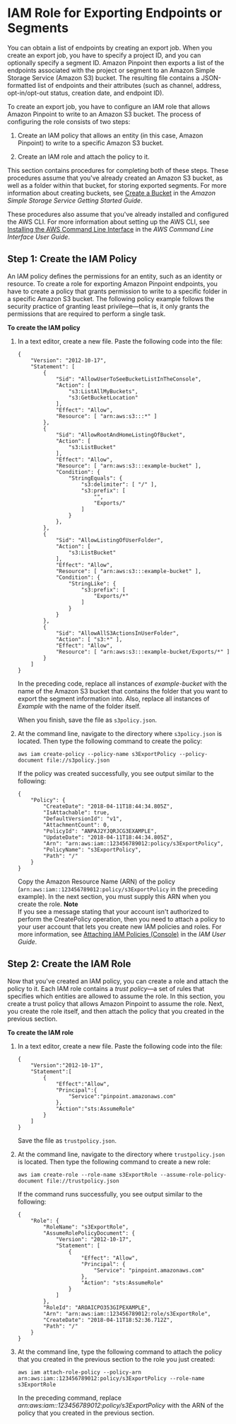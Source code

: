 # IAM Role for Exporting Endpoints or Segments<a name="permissions-export-endpoints"></a>

You can obtain a list of endpoints by creating an export job\. When you create an export job, you have to specify a project ID, and you can optionally specify a segment ID\. Amazon Pinpoint then exports a list of the endpoints associated with the project or segment to an Amazon Simple Storage Service \(Amazon S3\) bucket\. The resulting file contains a JSON\-formatted list of endpoints and their attributes \(such as channel, address, opt\-in/opt\-out status, creation date, and endpoint ID\)\. 

To create an export job, you have to configure an IAM role that allows Amazon Pinpoint to write to an Amazon S3 bucket\. The process of configuring the role consists of two steps:

1. Create an IAM policy that allows an entity \(in this case, Amazon Pinpoint\) to write to a specific Amazon S3 bucket\.

1. Create an IAM role and attach the policy to it\.

This section contains procedures for completing both of these steps\. These procedures assume that you've already created an Amazon S3 bucket, as well as a folder within that bucket, for storing exported segments\. For more information about creating buckets, see [Create a Bucket](http://docs.aws.amazon.com/AmazonS3/latest/gsg/CreatingABucket.html) in the *Amazon Simple Storage Service Getting Started Guide*\. 

These procedures also assume that you've already installed and configured the AWS CLI\. For more information about setting up the AWS CLI, see [Installing the AWS Command Line Interface](http://docs.aws.amazon.com/cli/latest/userguide/installing.html) in the *AWS Command Line Interface User Guide*\.

## Step 1: Create the IAM Policy<a name="permissions-export-endpoints-create-policy"></a>

An IAM policy defines the permissions for an entity, such as an identity or resource\. To create a role for exporting Amazon Pinpoint endpoints, you have to create a policy that grants permission to write to a specific folder in a specific Amazon S3 bucket\. The following policy example follows the security practice of granting least privilege—that is, it only grants the permissions that are required to perform a single task\.

**To create the IAM policy**

1. In a text editor, create a new file\. Paste the following code into the file:

   ```
   {
       "Version": "2012-10-17",
       "Statement": [
           {
               "Sid": "AllowUserToSeeBucketListInTheConsole",
               "Action": [
                   "s3:ListAllMyBuckets",
                   "s3:GetBucketLocation"
               ],
               "Effect": "Allow",
               "Resource": [ "arn:aws:s3:::*" ]
           },
           {
               "Sid": "AllowRootAndHomeListingOfBucket",
               "Action": [
                   "s3:ListBucket"
               ],
               "Effect": "Allow",
               "Resource": [ "arn:aws:s3:::example-bucket" ],
               "Condition": {
                   "StringEquals": {
                       "s3:delimiter": [ "/" ],
                       "s3:prefix": [
                           "",
                           "Exports/"
                       ]
                   }
               },
           },
           {
               "Sid": "AllowListingOfUserFolder",
               "Action": [
                   "s3:ListBucket"
               ],
               "Effect": "Allow",
               "Resource": [ "arn:aws:s3:::example-bucket" ],
               "Condition": {
                   "StringLike": {
                       "s3:prefix": [
                           "Exports/*"
                       ]
                   }
               }    
           },
           {
               "Sid": "AllowAllS3ActionsInUserFolder",
               "Action": [ "s3:*" ],
               "Effect": "Allow",
               "Resource": [ "arn:aws:s3:::example-bucket/Exports/*" ]
           }
       ]
   }
   ```

   In the preceding code, replace all instances of *example\-bucket* with the name of the Amazon S3 bucket that contains the folder that you want to export the segment information into\. Also, replace all instances of *Example* with the name of the folder itself\.

   When you finish, save the file as `s3policy.json`\.

1. At the command line, navigate to the directory where `s3policy.json` is located\. Then type the following command to create the policy:

   ```
   aws iam create-policy --policy-name s3ExportPolicy --policy-document file://s3policy.json
   ```

   If the policy was created successfully, you see output similar to the following:

   ```
   {
       "Policy": {
           "CreateDate": "2018-04-11T18:44:34.805Z",
           "IsAttachable": true,
           "DefaultVersionId": "v1",
           "AttachmentCount": 0,
           "PolicyId": "ANPAJ2YJQRJCG3EXAMPLE",
           "UpdateDate": "2018-04-11T18:44:34.805Z",
           "Arn": "arn:aws:iam::123456789012:policy/s3ExportPolicy",
           "PolicyName": "s3ExportPolicy",
           "Path": "/"
       }
   }
   ```

   Copy the Amazon Resource Name \(ARN\) of the policy \(`arn:aws:iam::123456789012:policy/s3ExportPolicy` in the preceding example\)\. In the next section, you must supply this ARN when you create the role\.
**Note**  
If you see a message stating that your account isn't authorized to perform the CreatePolicy operation, then you need to attach a policy to your user account that lets you create new IAM policies and roles\. For more information, see [Attaching IAM Policies \(Console\)](http://docs.aws.amazon.com/IAM/latest/UserGuide/access_policies_manage-attach-detach.html#attach-managed-policy-console) in the *IAM User Guide*\.

## Step 2: Create the IAM Role<a name="permissions-export-endpoints-create-role"></a>

Now that you've created an IAM policy, you can create a role and attach the policy to it\. Each IAM role contains a *trust policy*—a set of rules that specifies which entities are allowed to assume the role\. In this section, you create a trust policy that allows Amazon Pinpoint to assume the role\. Next, you create the role itself, and then attach the policy that you created in the previous section\.

**To create the IAM role**

1. In a text editor, create a new file\. Paste the following code into the file:

   ```
   {
       "Version":"2012-10-17",
       "Statement":[
           {
               "Effect":"Allow",
               "Principal":{
                   "Service":"pinpoint.amazonaws.com"
               },
               "Action":"sts:AssumeRole"
           }
       ]
   }
   ```

   Save the file as `trustpolicy.json`\.

1. At the command line, navigate to the directory where `trustpolicy.json` is located\. Then type the following command to create a new role:

   ```
   aws iam create-role --role-name s3ExportRole --assume-role-policy-document file://trustpolicy.json
   ```

   If the command runs successfully, you see output similar to the following:

   ```
   {                                                          
       "Role": {                                              
           "RoleName": "s3ExportRole",                           
           "AssumeRolePolicyDocument": {                      
               "Version": "2012-10-17",                       
               "Statement": [                                 
                   {                                          
                       "Effect": "Allow",                     
                       "Principal": {                         
                           "Service": "pinpoint.amazonaws.com"
                       },                                     
                       "Action": "sts:AssumeRole"             
                   }                                          
               ]                                              
           },                                                 
           "RoleId": "AROAICPO353GIPEXAMPLE",                 
           "Arn": "arn:aws:iam::123456789012:role/s3ExportRole", 
           "CreateDate": "2018-04-11T18:52:36.712Z",          
           "Path": "/"                                        
       }                                                      
   }
   ```

1. At the command line, type the following command to attach the policy that you created in the previous section to the role you just created:

   ```
   aws iam attach-role-policy --policy-arn arn:aws:iam::123456789012:policy/s3ExportPolicy --role-name s3ExportRole
   ```

   In the preceding command, replace *arn:aws:iam::123456789012:policy/s3ExportPolicy* with the ARN of the policy that you created in the previous section\.